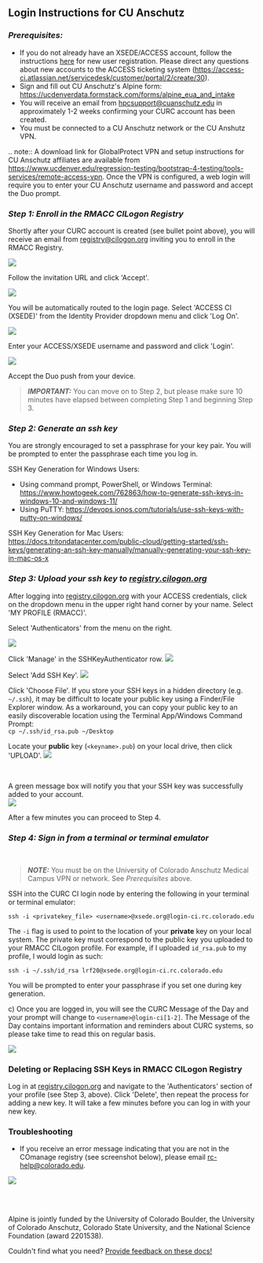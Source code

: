## Login Instructions for CU Anschutz

### *Prerequisites:*
* If you do not already have an XSEDE/ACCESS account, follow the instructions [here]( https://identity.access-ci.org/new-user) for new user registration. Please direct any questions about new accounts to the ACCESS ticketing system (https://access-ci.atlassian.net/servicedesk/customer/portal/2/create/30).
* Sign and fill out CU Anschutz's Alpine form: https://ucdenverdata.formstack.com/forms/alpine_eua_and_intake
* You will receive an email from hpcsupport@cuanschutz.edu in approximately 1-2 weeks confirming your CURC account has been created.
* You must be connected to a CU Anschutz network or the CU Anshutz VPN.

.. note::
A download link for GlobalProtect VPN and setup instructions for CU Anschutz affiliates are available from https://www.ucdenver.edu/regression-testing/bootstrap-4-testing/tools-services/remote-access-vpn. 
Once the VPN is configured, a web login will require you to enter your CU Anschutz username and password and accept the Duo prompt.

### *Step 1: Enroll in the RMACC CILogon Registry*

Shortly after your CURC account is created (see bullet point above), you will receive an email from <registry@cilogon.org> inviting you to enroll in the RMACC Registry. 
<br>

![](./amc-access-images/email_invitation.png)

Follow the invitation URL and click 'Accept'.

![](./amc-access-images/accept_invitation.png)

You will be automatically routed to the login page. Select 'ACCESS CI (XSEDE)' from the Identity Provider dropdown menu and click 'Log On'.
<br>

![](./amc-access-images/cilogon_identityprovider_access.png)

Enter your ACCESS/XSEDE username and password and click 'Login'.
<br>

![](./amc-access-images/access_credentials.png)
<br>

Accept the Duo push from your device.

> **_IMPORTANT:_** You can move on to Step 2, but please make sure 10 minutes have elapsed between completing Step 1 and beginning Step 3.

### *Step 2: Generate an ssh key*

You are strongly encouraged to set a passphrase for your key pair. You will be prompted to enter the passphrase each time you log in. 

SSH Key Generation for Windows Users: 
- Using command prompt, PowerShell, or Windows Terminal: https://www.howtogeek.com/762863/how-to-generate-ssh-keys-in-windows-10-and-windows-11/
- Using PuTTY: https://devops.ionos.com/tutorials/use-ssh-keys-with-putty-on-windows/

SSH Key Generation for Mac Users: 
https://docs.tritondatacenter.com/public-cloud/getting-started/ssh-keys/generating-an-ssh-key-manually/manually-generating-your-ssh-key-in-mac-os-x


### *Step 3: Upload your ssh key to [registry.cilogon.org](https://registry.cilogon.org/registry/)*

After logging into [registry.cilogon.org](https://registry.cilogon.org/registry/) with your ACCESS 
credentials, click on the dropdown menu in the upper right hand corner by your name. 
Select 'MY PROFILE (RMACC)'.

Select 'Authenticators' from the menu on the right. 
<br>

![](./amc-access-images/menu_options.png)
<br>

Click 'Manage' in the SSHKeyAuthenticator row. 
![](./amc-access-images/manage_sshkeyauthenticator.png)

Select 'Add SSH Key'.
![](./amc-access-images/add_sshkey.png)

Click 'Choose File'. If you store your SSH keys in a hidden directory (e.g. `~/.ssh`), it may be difficult to locate your public key using a Finder/File Explorer window. As a workaround, you can copy your public key to an easily discoverable location using the Terminal App/Windows Command Prompt: <br>`cp ~/.ssh/id_rsa.pub ~/Desktop`
<br>

Locate your __public__ key (`<keyname>.pub`) on your local drive, then click 'UPLOAD'.
![](./amc-access-images/upload_sshkey.png)

<br>

A green message box will notify you that your SSH key was successfully added to your account.
<br>
![](./amc-access-images/sshkeyadded.png)

After a few minutes you can proceed to Step 4.

### *Step 4: Sign in from a terminal or terminal emulator*
<br>

> **_NOTE:_** You must be on the University of Colorado Anschutz Medical Campus VPN or network. See *Prerequisites* above.

SSH into the CURC CI login node by entering the following in your terminal or terminal emulator:
```
ssh -i <privatekey_file> <username>@xsede.org@login-ci.rc.colorado.edu
```
The `-i` flag is used to point to the location of your __private__ key on your local system. The private key must correspond to the public key you uploaded to your RMACC CILogon profile.
For example, if I uploaded `id_rsa.pub` to my profile, I would login as such:
```
ssh -i ~/.ssh/id_rsa lrf20@xsede.org@login-ci.rc.colorado.edu
```

You will be prompted to enter your passphrase if you set one during key generation.


c) Once you are logged in, you will see the CURC Message of the Day and your prompt will change to `<username>@login-ci[1-2]`. The Message of the Day contains important information and reminders about CURC systems, so please take time to read this on regular basis.
<br>

![](./amc-access-images/loginprompt_motd.png)


### Deleting or Replacing SSH Keys in RMACC CILogon Registry

Log in at [registry.cilogon.org](https://registry.cilogon.org/registry/) and navigate to the 'Authenticators' section of your profile (see Step 3, above). Click 'Delete', then repeat the process for adding a new key. It will take a few minutes before you can log in with your new key.


### Troubleshooting

* If you receive an error message indicating that you are not in the COmanage registry (see screenshot below), please email <rc-help@colorado.edu>.

![](./amc-access-images/notregistered_error.png)
<br>

<br>

<br>

Alpine is jointly funded by the University of Colorado Boulder, the University of Colorado Anschutz, Colorado State University, and the National Science Foundation (award 2201538).

Couldn't find what you need? [Provide feedback on these docs!](https://forms.gle/bSQEeFrdvyeQWPtW9)
